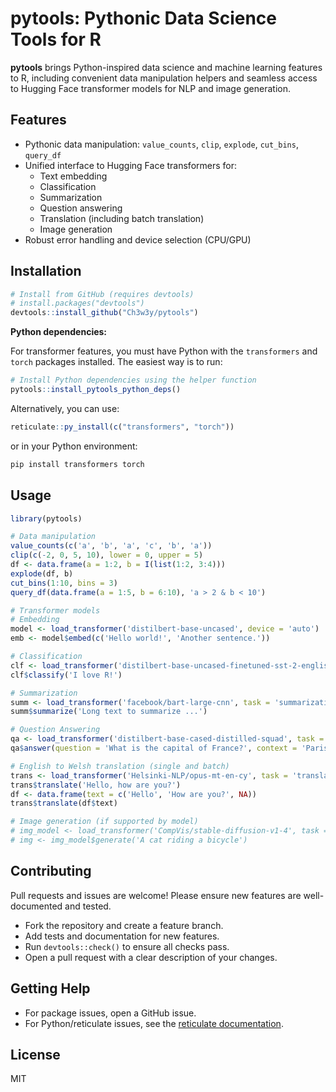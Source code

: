 # pytools: Pythonic Data Science Tools for R

**pytools** brings Python-inspired data science and machine learning features to R, including convenient data manipulation helpers and seamless access to Hugging Face transformer models for NLP and image generation.

## Features
- Pythonic data manipulation: `value_counts`, `clip`, `explode`, `cut_bins`, `query_df`
- Unified interface to Hugging Face transformers for:
  - Text embedding
  - Classification
  - Summarization
  - Question answering
  - Translation (including batch translation)
  - Image generation
- Robust error handling and device selection (CPU/GPU)

## Installation

```r
# Install from GitHub (requires devtools)
# install.packages("devtools")
devtools::install_github("Ch3w3y/pytools")
```

**Python dependencies:**

For transformer features, you must have Python with the `transformers` and `torch` packages installed. The easiest way is to run:

```r
# Install Python dependencies using the helper function
pytools::install_pytools_python_deps()
```

Alternatively, you can use:

```r
reticulate::py_install(c("transformers", "torch"))
```

or in your Python environment:

```sh
pip install transformers torch
```

## Usage

```r
library(pytools)

# Data manipulation
value_counts(c('a', 'b', 'a', 'c', 'b', 'a'))
clip(c(-2, 0, 5, 10), lower = 0, upper = 5)
df <- data.frame(a = 1:2, b = I(list(1:2, 3:4)))
explode(df, b)
cut_bins(1:10, bins = 3)
query_df(data.frame(a = 1:5, b = 6:10), 'a > 2 & b < 10')

# Transformer models
# Embedding
model <- load_transformer('distilbert-base-uncased', device = 'auto')
emb <- model$embed(c('Hello world!', 'Another sentence.'))

# Classification
clf <- load_transformer('distilbert-base-uncased-finetuned-sst-2-english', task = 'classification')
clf$classify('I love R!')

# Summarization
summ <- load_transformer('facebook/bart-large-cnn', task = 'summarization')
summ$summarize('Long text to summarize ...')

# Question Answering
qa <- load_transformer('distilbert-base-cased-distilled-squad', task = 'question-answering')
qa$answer(question = 'What is the capital of France?', context = 'Paris is the capital of France.')

# English to Welsh translation (single and batch)
trans <- load_transformer('Helsinki-NLP/opus-mt-en-cy', task = 'translation')
trans$translate('Hello, how are you?')
df <- data.frame(text = c('Hello', 'How are you?', NA))
trans$translate(df$text)

# Image generation (if supported by model)
# img_model <- load_transformer('CompVis/stable-diffusion-v1-4', task = 'image-generation', device = 'cuda')
# img <- img_model$generate('A cat riding a bicycle')
```

## Contributing
Pull requests and issues are welcome! Please ensure new features are well-documented and tested.

- Fork the repository and create a feature branch.
- Add tests and documentation for new features.
- Run `devtools::check()` to ensure all checks pass.
- Open a pull request with a clear description of your changes.

## Getting Help
- For package issues, open a GitHub issue.
- For Python/reticulate issues, see the [reticulate documentation](https://rstudio.github.io/reticulate/).

## License
MIT 
